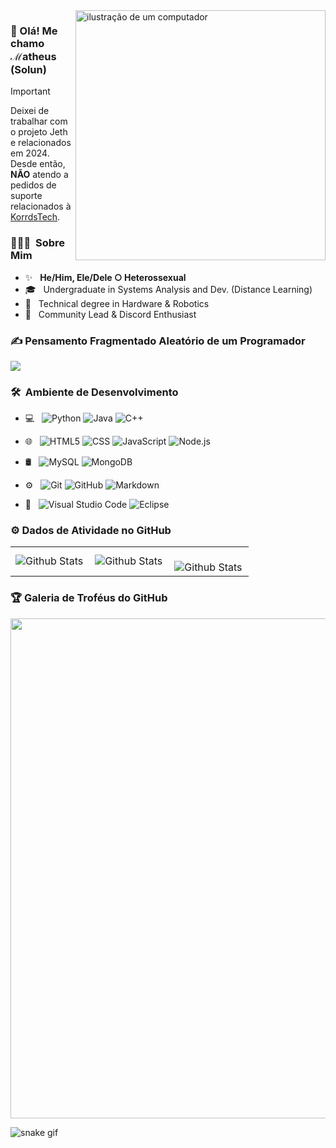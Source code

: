 <img src="https://i.imgur.com/FkJFX4f.gif" alt="ilustração de um computador" min-width="400px" max-width="400px" width="400px" align="right">

### 💖 Olá! Me chamo ℳatheus (Solun)
> [!IMPORTANT]
> Deixei de trabalhar com o projeto Jeth e relacionados em 2024. Desde então, **NÃO** atendo a pedidos de suporte relacionados à [KorrdsTech](https://github.com/KorrdsTech).

<h3> 👨🏻‍💻 &nbsp;Sobre Mim </h3>

- ✨ &nbsp; **He/Him, Ele/Dele ○ Heterossexual**
- 🎓 &nbsp;  Undergraduate in Systems Analysis and Dev. (Distance Learning)
- 🤖 &nbsp;  Technical degree in Hardware & Robotics
- 🌺 &nbsp;  Community Lead & Discord Enthusiast

### ✍️ Pensamento Fragmentado Aleatório de um Programador
![](https://quotes-github-readme.vercel.app/api?type=horizontal&theme=merko)

<h3> 🛠 &nbsp;Ambiente de Desenvolvimento</h3>

- 💻 &nbsp;
  ![Python](https://img.shields.io/badge/-Python-333333?style=flat&logo=python)
  ![Java](https://img.shields.io/badge/-Java-333333?style=flat&logo=Java&logoColor=007396)
  ![C++](https://img.shields.io/badge/-C++-333333?style=flat&logo=C%2B%2B&logoColor=00599C)

- 🌐 &nbsp;
  ![HTML5](https://img.shields.io/badge/-HTML5-333333?style=flat&logo=HTML5)
  ![CSS](https://img.shields.io/badge/-CSS-333333?style=flat&logo=CSS3&logoColor=1572B6)
  ![JavaScript](https://img.shields.io/badge/-JavaScript-333333?style=flat&logo=javascript)
  ![Node.js](https://img.shields.io/badge/-Node.js-333333?style=flat&logo=node.js)
- 🛢 &nbsp;
  ![MySQL](https://img.shields.io/badge/-MySQL-333333?style=flat&logo=mysql)
  ![MongoDB](https://img.shields.io/badge/-MongoDB-333333?style=flat&logo=mongodb)
- ⚙️ &nbsp;
  ![Git](https://img.shields.io/badge/-Git-333333?style=flat&logo=git)
  ![GitHub](https://img.shields.io/badge/-GitHub-333333?style=flat&logo=github)
  ![Markdown](https://img.shields.io/badge/-Markdown-333333?style=flat&logo=markdown)
- 🔧 &nbsp;
  ![Visual Studio Code](https://img.shields.io/badge/-Visual%20Studio%20Code-333333?style=flat&logo=visual-studio-code&logoColor=007ACC)
  ![Eclipse](https://img.shields.io/badge/-Eclipse-333333?style=flat&logo=eclipse-ide&logoColor=2C2255)

### ⚙️ Dados de Atividade no GitHub

<table>
  <tr>
    <td>
      <img
        align="left"
        src="https://github-readme-stats.vercel.app/api?username=solundev&theme=dark&hide_border=false&include_all_commits=true"
        alt="Github Stats"
      />
    </td>
    <td>
      <img
        align="left"
        src="https://github-readme-stats.vercel.app/api/top-langs/?username=solundev&theme=dark&hide_border=false&include_all_commits=true&count_private=true&layout=compact"
        alt="Github Stats"
      />
    </td>
    <td>
      <br />
      <img
        align="left"
        src="https://github-readme-streak-stats.herokuapp.com/?user=solundev&theme=dark&hide_border=false"
        alt="Github Stats"
      />
    </td>
  </tr>
</table>

### 🏆 Galeria de Troféus do GitHub

<p align="center">
  <a
    href="https://github.com/solundev/github-profile-trophy"
    title="repositório de troféus"
  >
    <img
      width="800"
      src="https://github-profile-trophy.vercel.app/?username=solundev&column=8&theme=darkhub&no-frame=true&no-bg=true"
    />
  </a>
</p>


![snake gif](https://github.com/solundev/solundev/blob/output/github-contribution-grid-snake.svg)

